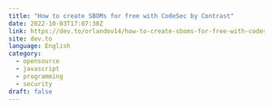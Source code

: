 ```yaml
---
title: "How to create SBOMs for free with CodeSec by Contrast"
date: 2022-10-03T17:07:38Z
link: https://dev.to/orlandov14/how-to-create-sboms-for-free-with-codesec-by-contrast-232?utm_medium=RSS&utm_source=news.12bit.vn
site: dev.to
language: English
category:
  - opensource
  - javascript
  - programming
  - security
draft: false
---
```

